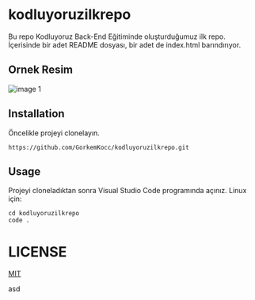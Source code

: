 # kodluyoruzilkrepo
Bu repo Kodluyoruz Back-End Eğitiminde oluşturduğumuz ilk repo. İçerisinde bir adet README dosyası, bir adet de index.html barındırıyor.
## Ornek Resim
![image 1](https://cdn.evrimagaci.org/qBLMCDZYCAPJKgOFF8rLi_cQZtQ=/evrimagaci.org%2Fpublic%2Fcontent_media%2F1d3732c731a12e6ec6fad389eac6131f.jpg)

## Installation
Öncelikle projeyi clonelayın.

```
https://github.com/GorkemKocc/kodluyoruzilkrepo.git
```
## Usage
Projeyi cloneladıktan sonra Visual Studio Code programında açınız.
Linux için:
```
cd kodluyoruzilkrepo
code .
```
# LICENSE
[MIT](https://en.wikipedia.org/wiki/MIT_License)

asd